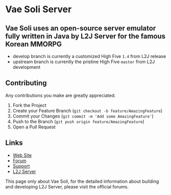Vae Soli Server
==============

Vae Soli uses an open-source server emulator fully written in Java by L2J Server for the famous Korean MMORPG
--------------
- develop branch is currently a customized High Five `1.4` from L2J release
- upstream branch is currently the pristine High Five `master` from L2J development

Contributing
--------------
Any contributions you make are greatly appreciated.

1. Fork the Project
2. Create your Feature Branch (`git checkout -b feature/AmazingFeature`)
3. Commit your Changes (`git commit -m 'Add some AmazingFeature'`)
4. Push to the Branch (`git push origin feature/AmazingFeature`)
5. Open a Pull Request

Links
--------------
- <a href="https://vae-soli.fr">Web Site</a>
- <a href="https://forum.vae-soli.fr">Forum</a>
- <a href="https://support.vae-soli.fr">Support</a>
- <a href="https://www.l2jserver.com">L2J Server</a>

This page only about Vae Soli, for the detailed information about building and developing L2J Server, please visit the official forums.
